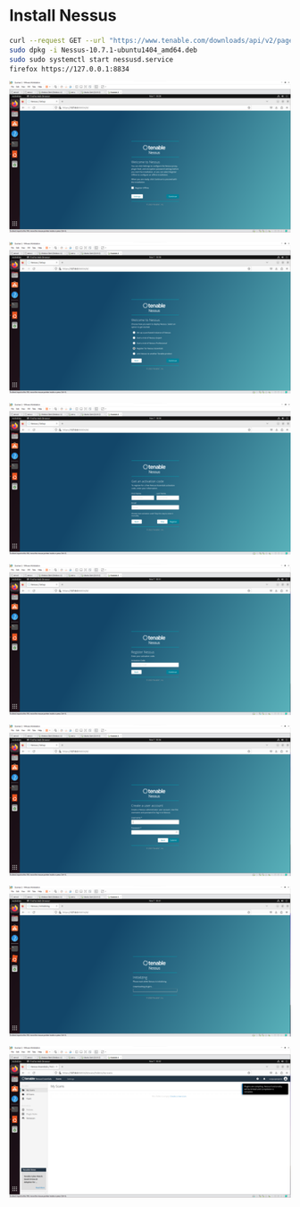 # Install Nessus

```Bash
curl --request GET --url "https://www.tenable.com/downloads/api/v2/pages/nessus/files/Nessus-10.7.1-ubuntu1404_amd64.deb' --output 'Nessus-10.7.1-ubuntu1404_amd64.deb'"
sudo dpkg -i Nessus-10.7.1-ubuntu1404_amd64.deb
sudo sudo systemctl start nessusd.service
firefox https://127.0.0.1:8834
```

![](https://github.com/JonmarCorpuz/Documentations/blob/main/Nessus/Assets/Nessus%20pt1.png)

![](https://github.com/JonmarCorpuz/Documentations/blob/main/Nessus/Assets/Nessus%20pt2.png)

![](https://github.com/JonmarCorpuz/Documentations/blob/main/Nessus/Assets/Nessus%20pt3.png)

![](https://github.com/JonmarCorpuz/Documentations/blob/main/Nessus/Assets/Nessus%20pt4.png)

![](https://github.com/JonmarCorpuz/Documentations/blob/main/Nessus/Assets/Nessus%20pt5.png)

![](https://github.com/JonmarCorpuz/Documentations/blob/main/Nessus/Assets/Nessus%20pt6.png)

![](https://github.com/JonmarCorpuz/Documentations/blob/main/Nessus/Assets/Nessus%20pt7.png)
